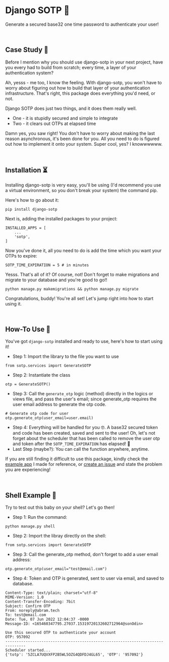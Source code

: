 Django SOTP 🔐
================

Generate a secured base32 one time password to authenticate your user!

<br />

## Case Study 📑

Before I mention why you should use django-sotp in your next project, have you every had to build from scratch; every time, a layer of your authentication system?

Ah, yesss - me too, I know the feeling. With django-sotp, you won't have to worry about figuring out how to build that layer of your authentication infrastructure. That's right, this package does everything you'd need, or not.

Django SOTP does just two things, and it does them really well.

- One - it is stupidly secured and simple to integrate
- Two - it clears out OTPs at elapsed time

Damn yes, you saw right! You don't have to worry about making the last reason asynchronous, it's been done for you. All you need to do is figured out how to implement it onto your system. Super cool, yes? I knowwwwww.

<br />

## Installation ⏳

Installing django-sotp is very easy, you'll be using (I'd recommend you use a virtual environment, so you don't break your system) the command pip.

Here's how to go about it:

```
pip install django-sotp
```

Next is, adding the installed packages to your project:

```
INSTALLED_APPS = [
    ...
    'sotp',    
]
```

Now you've done it, all you need to do is add the time which you want your OTPs to expire:

```
SOTP_TIME_EXPIRATION = 5 # in minutes
```

Yesss. That's all of it? Of course, not! Don't forget to make migrations and migrate to your database and you're good to go!!

```
python manage.py makemigrations && python manage.py migrate
```

Congratulations, buddy! You're all set! Let's jump right into how to start using it.

<br />

## How-To Use 📝

You've got ```django-sotp``` installed and ready to use, here's how to start using it! 

 - Step 1: Import the library to the file you want to use
 ```
 from sotp.services import GenerateSOTP
 ```
 - Step 2: Instantiate the class 
 ```
 otp = GenerateSOTP()
 ```
 - Step 3: Call the `generate_otp` logic (method) directly in the logics or views file, and pass the user's email; since generate_otp requires the user email address to generate the otp code.
 ```
 # Generate otp code for user
 otp.generate_otp(user_email=user.email) 
 ```
 - Step 4: Everything will be handled for you 🤓. A base32 secured token and code has been created, saved and sent to the user! Oh, let's not forget about the scheduler that has been called to remove the user otp and token after the ```SOTP_TIME_EXPIRATION``` has elapsed! 🤝
 - Last Step (maybe?): You can call the function anywhere, anytime. 

If you are still finding it difficult to use this package, kindly check the [example app](https://github.com/israelabraham/django-sotp/tree/main/example) I made for reference, or [create an issue](https://github.com/israelabraham/django-sotp/issues) and state the problem you are experiencing!

<br />

## Shell Example 🥁 

Try to test out this baby on your shell? Let's go then!
 - Step 1: Run the command:
 ```
 python manage.py shell
 ```
 - Step 2: Import the libray directly on the shell:
 ```
 from sotp.services import GenerateSOTP
 ``` 
 - Step 3: Call the generate_otp method, don't forget to add a user email address:
  ```
  otp.generate_otp(user_email="test@email.com")
  ```
 - Step 4: Token and OTP is generated, sent to user via email, and saved to database. 
 ```
 Content-Type: text/plain; charset="utf-8"
 MIME-Version: 1.0
 Content-Transfer-Encoding: 7bit
 Subject: Confirm OTP
 From: noreply@abram.tech
 To: test@email.com
 Date: Tue, 07 Jun 2022 12:04:37 -0000
 Message-ID: <165460347795.27037.15319720132602712964@sonOdin> 

 Use this secured OTP to authenticate your account
 OTP: 957092
 -------------------------------------------------------------------------------
 Scheduler started...
 {'totp': '5ZCLA7UQVXFP2B5WL5OZG4QDFDJ4GL65', 'OTP': '957092'}
 ```